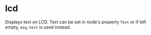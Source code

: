 # lcd
Displays text on LCD. Text can be set in node's property `Text` or if left empty,
`msg.text` is used instead.
